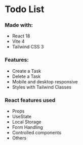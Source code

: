 # Todo List 

### Made with:
- React 18
- Vite 4
- Tailwind CSS 3

### Features:
- Create a Task
- Delete a Task
- Mobile and desktop responsive
- Styles with Tailwind Classes

### React features used
- Props
- UseState
- Local Storage
- Form Handling
- Controlled components
- Others



